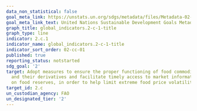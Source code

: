 ```yaml
---
data_non_statistical: false
goal_meta_link: https://unstats.un.org/sdgs/metadata/files/Metadata-02-0C-01.pdf
goal_meta_link_text: United Nations Sustainable Development Goals Metadata (pdf 232kB)
graph_title: global_indicators.2-c-1-title
graph_type: line
indicator: 2.c.1
indicator_name: global_indicators.2-c-1-title
indicator_sort_order: 02-cc-01
published: true
reporting_status: notstarted
sdg_goal: '2'
target: Adopt measures to ensure the proper functioning of food commodity markets
  and their derivatives and facilitate timely access to market information, including
  on food reserves, in order to help limit extreme food price volatility
target_id: 2.c
un_custodian_agency: FAO
un_designated_tier: '2'
---
```

